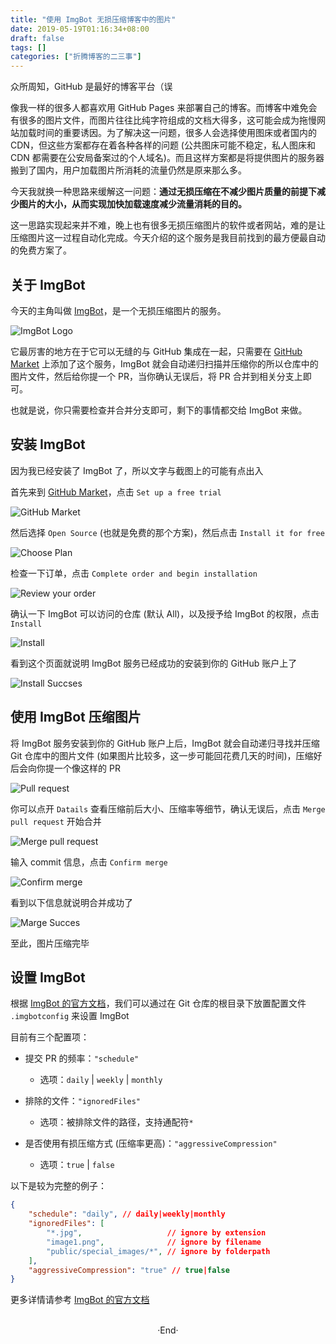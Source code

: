 ```yaml
---
title: "使用 ImgBot 无损压缩博客中的图片"
date: 2019-05-19T01:16:34+08:00
draft: false
tags: []
categories: ["折腾博客的二三事"]
---
```

<!-- 
![](https://mogeko.github.io/blog-images/r/066/)
{{< spoiler >}}{{< /spoiler >}}
&emsp;&emsp;
 -->

众所周知，GitHub 是最好的博客平台（误

像我一样的很多人都喜欢用 GitHub Pages 来部署自己的博客。而博客中难免会有很多的图片文件，而图片往往比纯字符组成的文档大得多，这可能会成为拖慢网站加载时间的重要诱因。为了解决这一问题，很多人会选择使用图床或者国内的 CDN，但这些方案都存在着各种各样的问题 (公共图床可能不稳定，私人图床和 CDN 都需要在公安局备案过的个人域名)。而且这样方案都是将提供图片的服务器搬到了国内，用户加载图片所消耗的流量仍然是原来那么多。

今天我就换一种思路来缓解这一问题：**通过无损压缩在不减少图片质量的前提下减少图片的大小，从而实现加快加载速度减少流量消耗的目的。**

这一思路实现起来并不难，晚上也有很多无损压缩图片的软件或者网站，难的是让压缩图片这一过程自动化完成。今天介绍的这个服务是我目前找到的最方便最自动的免费方案了。

## 关于 ImgBot

今天的主角叫做 [ImgBot](https://imgbot.net)，是一个无损压缩图片的服务。

![ImgBot Logo](https://mogeko.github.io/blog-images/r/066/imgbot_logo.png)

它最厉害的地方在于它可以无缝的与 GitHub 集成在一起，只需要在 [GitHub Market](https://github.com/marketplace/imgbot) 上添加了这个服务，ImgBot 就会自动递归扫描并压缩你的所以仓库中的图片文件，然后给你提一个 PR，当你确认无误后，将 PR 合并到相关分支上即可。

也就是说，你只需要检查并合并分支即可，剩下的事情都交给 ImgBot 来做。

## 安装 ImgBot

因为我已经安装了 ImgBot 了，所以文字与截图上的可能有点出入

首先来到 [GitHub Market](https://github.com/marketplace/imgbot)，点击 `Set up a free trial`

![GitHub Market](https://mogeko.github.io/blog-images/r/066/github_market.png)

然后选择 `Open Source` (也就是免费的那个方案)，然后点击 `Install it for free`

![Choose Plan](https://mogeko.github.io/blog-images/r/066/choose_plan.png)

检查一下订单，点击 `Complete order and begin installation`

![Review your order](https://mogeko.github.io/blog-images/r/066/review_order.png)

确认一下 ImgBot 可以访问的仓库 (默认 All)，以及授予给 ImgBot 的权限，点击 `Install`

![Install](https://mogeko.github.io/blog-images/r/066/install.png)

看到这个页面就说明 ImgBot 服务已经成功的安装到你的 GitHub 账户上了

![Install Succses](https://mogeko.github.io/blog-images/r/066/install_succese.png)

## 使用 ImgBot 压缩图片

将 ImgBot 服务安装到你的 GitHub 账户上后，ImgBot 就会自动递归寻找并压缩 Git 仓库中的图片文件 (如果图片比较多，这一步可能回花费几天的时间)，压缩好后会向你提一个像这样的 PR

![Pull request](https://mogeko.github.io/blog-images/r/066/pr_exm.png)

你可以点开 `Datails` 查看压缩前后大小、压缩率等细节，确认无误后，点击 `Merge pull request` 开始合并

![Merge pull request](https://mogeko.github.io/blog-images/r/066/merge_pull_request.png)

输入 commit 信息，点击 `Confirm merge`

![Confirm merge](https://mogeko.github.io/blog-images/r/066/confirm_merge.png)

看到以下信息就说明合并成功了

![Marge Succes](https://mogeko.github.io/blog-images/r/066/marge_succes.png)

至此，图片压缩完毕

## 设置 ImgBot

根据 [ImgBot 的官方文档](https://imgbot.net/docs)，我们可以通过在 Git 仓库的根目录下放置配置文件 `.imgbotconfig` 来设置 ImgBot

目前有三个配置项：

- 提交 PR 的频率：`"schedule"`
  - 选项：`daily` | `weekly` | `monthly`
- 排除的文件：`"ignoredFiles"`
  - 选项：被排除文件的路径，支持通配符`*`

- 是否使用有损压缩方式 (压缩率更高)：`"aggressiveCompression"`
  - 选项：`true` | `false`

以下是较为完整的例子：

```json
{
    "schedule": "daily", // daily|weekly|monthly
    "ignoredFiles": [
        "*.jpg",                   // ignore by extension
        "image1.png",              // ignore by filename
        "public/special_images/*", // ignore by folderpath
    ],
    "aggressiveCompression": "true" // true|false
}
```

更多详情请参考 [ImgBot 的官方文档](https://imgbot.net/docs)

<br>

<center>  ·End·  </center>
